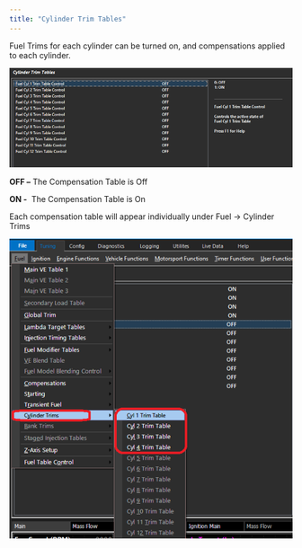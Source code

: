 ```yaml
---
title: "Cylinder Trim Tables"
---
```


Fuel Trims for each cylinder can be turned on, and compensations applied to each cylinder. &nbsp;



![Image](</img/NewItem739.png>)



**OFF –** The Compensation Table is Off


**ON -**&nbsp; The Compensation Table is On&nbsp;


Each compensation table will appear individually under Fuel -\> Cylinder Trims


![Image](</img/NewItem740.png>)

